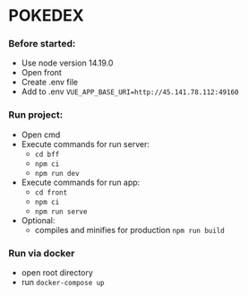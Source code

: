 # POKEDEX

### Before started:
  - Use node version 14.19.0
  - Open front
  - Create .env file
  - Add to .env `VUE_APP_BASE_URI=http://45.141.78.112:49160`
### Run project:
  - Open cmd
  - Execute commands for run server:
    - `cd bff`
    - `npm ci`
    - `npm run dev`
  - Execute commands for run app:
    - `cd front`
    - `npm ci`
    - `npm run serve`
  - Optional:
    - compiles and minifies for production `npm run build`
    
### Run via docker
  - open root directory
  - run `docker-compose up`

